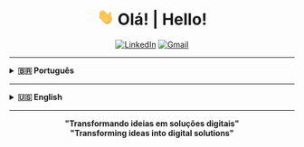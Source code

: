 <div align="center">

# <img src="https://raw.githubusercontent.com/ABSphreak/ABSphreak/master/gifs/Hi.gif" width="30px"> Olá! | Hello!

[![LinkedIn](https://img.shields.io/badge/-Linkedin-blue?style=flat-square&logo=Linkedin&logoColor=white)](https://www.linkedin.com/in/muriloduarteg/)
[![Gmail](https://img.shields.io/badge/-muriloduartegoncalves@gmail.com-D44638?style=flat-square&logo=gmail&logoColor=white)](mailto:muriloduartegoncalves@gmail.com)

</div>

---

<details>
<summary><b>🇧🇷 Português</b></summary>

### 👨‍💻 Sobre Mim

Olá! Me chamo **Murilo Duarte**. Sou **Engenheiro de Software** e apaixonado por engenharia de produtos.

- **Desenvolvedor Back-end** com sólida experiência
- Entusiasta do desenvolvimento Front-end
- Fascinado pela criação de produtos digitais
- Experiência em gerenciamento de projetos de TI
- Gosto de criar soluções para problemas do dia a dia

### 🛠️ Tecnologias & Ferramentas

- **Linguagens:** JavaScript, Python, Java, TypeScript
- **Back-end:** Node.js, Express, Django, Flask, Spring Boot
- **Front-end:** React, Vue.js, Bootstrap, Tailwind
- **Banco de Dados:** MongoDB, PostgreSQL, MySQL
- **Outros:** Docker, AWS, Git

### 📊 Estatísticas do GitHub

<div align="center">
  <img height="160em" src="https://github-readme-stats.vercel.app/api?username=muriloduarte&show_icons=true&theme=dracula"/>
  <img height="160em" src="https://github-readme-stats.vercel.app/api/top-langs/?username=muriloduarte&layout=compact&theme=dracula"/>
</div>

</details>

---

<details>
<summary><b>🇺🇸 English</b></summary>

### 👨‍💻 About Me

Hello! My name is **Murilo Duarte**. I'm a **Software Engineer** and product engineering enthusiast.

- **Back-end Developer** with solid experience
- Front-end development enthusiast
- Passionate about digital product creation
- Experienced in IT project management
- I love creating solutions for everyday problems

### 🛠️ Technologies & Tools

- **Languages:** JavaScript, Python, Java, TypeScript
- **Back-end:** Node.js, Express, Django, Flask, Spring Boot
- **Front-end:** React, Vue.js, Bootstrap, Tailwind
- **Databases:** MongoDB, PostgreSQL, MySQL
- **Others:** Docker, AWS, Git

### 📊 GitHub Stats

<div align="center">
  <img height="160em" src="https://github-readme-stats.vercel.app/api?username=muriloduarte&show_icons=true&theme=dracula"/>
  <img height="160em" src="https://github-readme-stats.vercel.app/api/top-langs/?username=muriloduarte&layout=compact&theme=dracula"/>
</div>

</details>

---

<div align="center">

**"Transformando ideias em soluções digitais"**  
**"Transforming ideas into digital solutions"**

</div>
